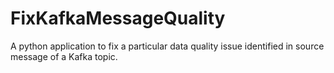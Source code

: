 # FixKafkaMessageQuality
A python application to fix a particular data quality issue identified in source message of a Kafka topic.
